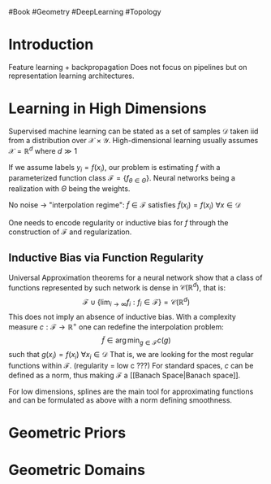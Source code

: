 #Book #Geometry #DeepLearning #Topology 
# Introduction
Feature learning + backpropagation
Does not focus on pipelines but on representation learning architectures.
# Learning in High Dimensions
Supervised machine learning can be stated as a set of samples $\mathcal{D}$ taken iid from a distribution over $\mathcal{X}\times\mathcal{Y}$. High-dimensional learning usually assumes $\mathcal{X} = \mathbb{R}^d$ where $d\gg 1$

If we assume labels $y_i = f(x_i)$, our problem is estimating $f$ with a parameterized function class $\mathcal{F} = \{f_{\theta\in\Theta}\}$. Neural networks being a realization with $\Theta$ being the weights. 

No noise $\rightarrow$ "interpolation regime": $\tilde{f}\in\mathcal{F}$ satisfies $\tilde{f}(x_i) = f(x_i)$ $\forall x\in\mathcal{D}$

One needs to encode regularity or inductive bias for $f$ through the construction of $\mathcal{F}$ and regularization.
## Inductive Bias via Function Regularity
Universal Approximation theorems for a neural network show that a class of functions represented by such network is dense in $\mathcal{C}(\mathbb{R}^d)$, that is:
$$
\mathcal{F}\cup\left\{\lim_{i\rightarrow \infty} f_i:f_i\in\mathcal{F}\right\} = \mathcal{C}(\mathbb{R}^d)
$$
This does not imply an absence of inductive bias. 
With a complexity measure $c:\mathcal{F}\rightarrow\mathbb{R}^+$ one can redefine the interpolation problem:
$$
\tilde{f} \in \arg\min_{g\in\mathcal{F}}c(g)
$$
such that $g(x_i) = f(x_i)$ $\forall x_i\in\mathcal{D}$
That is, we are looking for the most regular functions within $\mathcal{F}$.
(regularity = low c ???)
For standard spaces, $c$ can be defined as a norm, thus making $\mathcal{F}$ a [[Banach Space|Banach space]]. 

For low dimensions, splines are the main tool for approximating functions and can be formulated as above with a norm defining smoothness.
# Geometric Priors
# Geometric Domains
